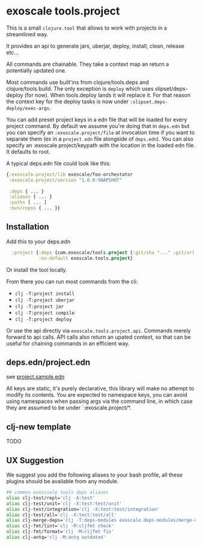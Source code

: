 # exoscale tools.project

This is a small `clojure.tool` that allows to work with projects in a
streamlined way.

It provides an api to generate jars, uberjar, deploy, install, clean, release
etc...

All commands are chainable. They take a context map an return a potentially
updated one.

Most commands use built'ins from clojure/tools.deps and clojure/tools.build. The
only exception is `deploy` which uses slipset/deps-deploy (for now).  When
tools.deploy lands it will replace it. For that reason the context key for the
deploy tasks is now under `:slipset.deps-deploy/exec-args`.

You can add preset project keys in a edn file that will be loaded for every
project command. By default we assume you're doing that in `deps.edn` but you
can specify an `:exoscale.project/file` at invocation time if you want to
separate them (ex in a `project.edn` file alongside of `deps.edn`). You can also
specify an :exoscale.project/keypath with the location in the loaded edn
file. It defaults to root.

A typical deps.edn file could look like this:
``` clj
{:exoscale.project/lib exoscale/foo-orchestator
 :exoscale.project/version "1.0.0-SNAPSHOT"
 
 :deps { ... }
 :aliases { ... }
 :paths [ ... ]
 :mvn/repos { ... }}
```

## Installation

Add this to your deps.edn

``` clj
  :project {:deps {com.exoscale/tools.project {:git/sha "..." :git/url "git@github.com:exoscale/tools.project.git"}}
            :ns-default exoscale.tools.project}
```

Or install the tool locally.

From there you can run most commands from the cli:


* `clj -T:project install`
* `clj -T:project uberjar`
* `clj -T:project jar`
* `clj -T:project compile`
* `clj -T:project deploy`


Or use the api directly via `exoscale.tools.project.api`.  Commands merely
forward to api calls. API calls also return an upated context, so that can be
useful for chaining commands in an efficient way.

## deps.edn/project.edn

see [project.sample.edn](project.sample.edn)

All keys are static, it's purely declarative, this library will make no attempt
to modify its contents. You are expected to namespace keys, you can avoid using
namespaces when passing args via the command line, in which case they are
assumed to be under `:exoscale.project/*.

## clj-new template 

TODO

## UX Suggestion 

We suggest you add the following aliases to your bash profile, all these plugins
should be available from any module.

``` bash
## common exoscsale tools deps aliases
alias clj-test/repl='clj -A:test'
alias clj-test/unit='clj -X:test:test/unit'
alias clj-test/integration='clj -X:test:test/integration'
alias clj-test/all='clj -X:test:test/all'
alias clj-merge-deps='clj -T:deps-modules exoscale.deps-modules/merge-deps'
alias clj-fmt/lint='clj -M:cljfmt check'
alias clj-fmt/format='clj -M:cljfmt fix'
alias clj-antq='clj -M:antq outdated'
```
